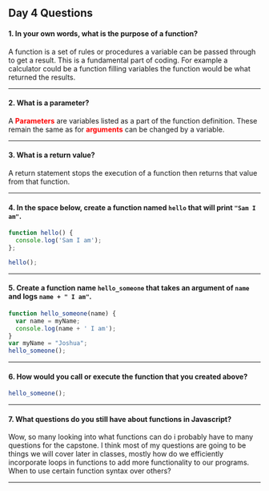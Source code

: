 ## Day 4 Questions

#### 1. In your own words, what is the purpose of a function?

A function is a set of rules or procedures a variable can be passed through to get a result. This is a fundamental part of coding. For example a calculator could be a function filling variables the function would be what returned the results.

---

#### 2. What is a parameter?

A <span style = "color: red">__Parameters__</span> are variables listed as a part of the function definition. These remain the same as for <span style = "color: red">__arguments__ </span> can be changed by a variable.


---

#### 3. What is a return value?

A return statement stops the execution of a function then returns that value from that function.

---

#### 4. In the space below, create a function named `hello` that will print `"Sam I am"`.

```Javascript
function hello() {
  console.log('Sam I am');
};

hello();
```

---
#### 5. Create a function name `hello_someone` that takes an argument of `name` and logs `name + " I am"`.
```javascript
function hello_someone(name) {
  var name = myName;
  console.log(name + ' I am');
}
var myName = "Joshua";
hello_someone();

```

---
#### 6. How would you call or execute the function that you created above?
```javascript
hello_someone();
```

---

#### 7. What questions do you still have about functions in Javascript?

Wow, so many looking into what functions can do i probably have to many questions for the capstone. I think most of my questions are going to be things we will cover later in classes, mostly how do we efficiently incorporate loops in functions to add more functionality to our programs. When to use certain function syntax over others?


---
